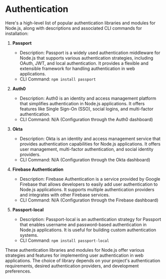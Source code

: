 # Authentication

Here's a high-level list of popular authentication libraries and modules for Node.js, along with descriptions and associated CLI commands for installation:

1. **Passport**
   - Description: Passport is a widely used authentication middleware for Node.js that supports various authentication strategies, including OAuth, JWT, and local authentication. It provides a flexible and extensible framework for handling authentication in web applications.
   - CLI Command: `npm install passport`

2. **Auth0**
   - Description: Auth0 is an identity and access management platform that simplifies authentication in Node.js applications. It offers features like Single Sign-On (SSO), social logins, and multi-factor authentication.
   - CLI Command: N/A (Configuration through the Auth0 dashboard)

3. **Okta**
   - Description: Okta is an identity and access management service that provides authentication capabilities for Node.js applications. It offers user management, multi-factor authentication, and social identity providers.
   - CLI Command: N/A (Configuration through the Okta dashboard)

4. **Firebase Authentication**
   - Description: Firebase Authentication is a service provided by Google Firebase that allows developers to easily add user authentication to Node.js applications. It supports multiple authentication providers and integrates with other Firebase services.
   - CLI Command: N/A (Configuration through the Firebase dashboard)

5. **Passport-local**
   - Description: Passport-local is an authentication strategy for Passport that enables username and password-based authentication in Node.js applications. It is useful for building custom authentication systems.
   - CLI Command: `npm install passport-local`

These authentication libraries and modules for Node.js offer various strategies and features for implementing user authentication in web applications. The choice of library depends on your project's authentication requirements, desired authentication providers, and development preferences.
